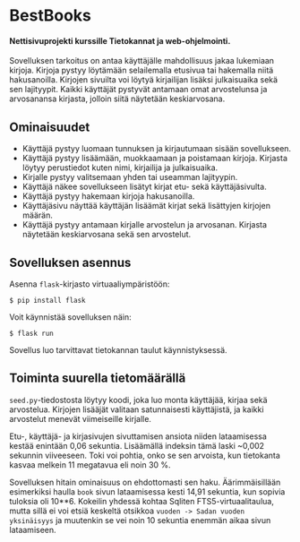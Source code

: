 # BestBooks
#### Nettisivuprojekti kurssille Tietokannat ja web-ohjelmointi.

Sovelluksen tarkoitus on antaa käyttäjälle mahdollisuus jakaa lukemiaan kirjoja. Kirjoja pystyy löytämään selailemalla etusivua tai hakemalla niitä hakusanoilla. Kirjojen sivuilta voi löytyä kirjailijan lisäksi julkaisuaika sekä sen lajityypit. Kaikki käyttäjät pystyvät antamaan omat arvostelunsa ja arvosanansa kirjasta, jolloin siitä näytetään keskiarvosana.

## Ominaisuudet
- Käyttäjä pystyy luomaan tunnuksen ja kirjautumaan sisään sovellukseen.
- Käyttäjä pystyy lisäämään, muokkaamaan ja poistamaan kirjoja. Kirjasta löytyy perustiedot kuten nimi, kirjailija ja julkaisuaika.
- Kirjalle pystyy valitsemaan yhden tai useamman lajityypin.
- Käyttäjä näkee sovellukseen lisätyt kirjat etu- sekä käyttäjäsivulta.
- Käyttäjä pystyy hakemaan kirjoja hakusanoilla.
- Käyttäjäsivu näyttää käyttäjän lisäämät kirjat sekä lisättyjen kirjojen määrän.
- Käyttäjä pystyy antamaan kirjalle arvostelun ja arvosanan. Kirjasta näytetään keskiarvosana sekä sen arvostelut.

## Sovelluksen asennus

Asenna `flask`-kirjasto virtuaaliympäristöön:

```
$ pip install flask
```

Voit käynnistää sovelluksen näin:

```
$ flask run
```

Sovellus luo tarvittavat tietokannan taulut käynnistyksessä.

## Toiminta suurella tietomäärällä

`seed.py`-tiedostosta löytyy koodi, joka luo monta käyttäjää, kirjaa sekä arvostelua. Kirjojen lisääjät valitaan satunnaisesti käyttäjistä, ja kaikki arvostelut menevät viimeiseille kirjalle.

Etu-, käyttäjä- ja kirjasivujen sivuttamisen ansiota niiden lataamisessa kestää enintään 0,06 sekuntia. Lisäämällä indeksin tämä laski ~0,002 sekunnin viiveeseen. Toki voi pohtia, onko se sen arvoista, kun tietokanta kasvaa melkein 11 megatavua eli noin 30 %.

Sovelluksen hitain ominaisuus on ehdottomasti sen haku. Äärimmäisillään esimerkiksi haulla `book` sivun lataamisessa kesti  14,91 sekuntia, kun sopivia tuloksia oli 10**6. Kokeilin yhdessä kohtaa Sqliten FTS5-virtuaalitaulua, mutta sillä ei voi etsiä keskeltä otsikkoa `vuoden -> Sadan vuoden yksinäisyys` ja muutenkin se vei noin 10 sekuntia enemmän aikaa sivun lataamiseen.
